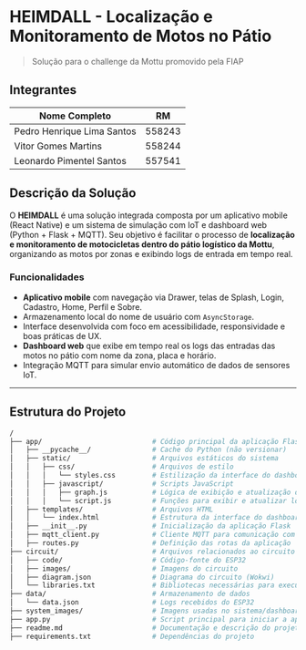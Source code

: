 # HEIMDALL - Localização e Monitoramento de Motos no Pátio
> Solução para o challenge da Mottu promovido pela FIAP

## Integrantes

| Nome Completo               | RM       |
|-----------------------------|----------|
| Pedro Henrique Lima Santos  | 558243   |
| Vitor Gomes Martins         | 558244   |
| Leonardo Pimentel Santos    | 557541   |

## Descrição da Solução

O **HEIMDALL** é uma solução integrada composta por um aplicativo mobile (React Native) e um sistema de simulação com IoT e dashboard web (Python + Flask + MQTT). Seu objetivo é facilitar o processo de **localização e monitoramento de motocicletas dentro do pátio logístico da Mottu**, organizando as motos por zonas e exibindo logs de entrada em tempo real.

### Funcionalidades

- **Aplicativo mobile** com navegação via Drawer, telas de Splash, Login, Cadastro, Home, Perfil e Sobre.
- Armazenamento local do nome de usuário com `AsyncStorage`.
- Interface desenvolvida com foco em acessibilidade, responsividade e boas práticas de UX.
- **Dashboard web** que exibe em tempo real os logs das entradas das motos no pátio com nome da zona, placa e horário.
- Integração MQTT para simular envio automático de dados de sensores IoT.

---

## Estrutura do Projeto

```bash
/
├── app/                           # Código principal da aplicação Flask
│   ├── __pycache__/               # Cache do Python (não versionar)
│   ├── static/                    # Arquivos estáticos do sistema
│   │   ├── css/                   # Arquivos de estilo
│   │   │   └── styles.css         # Estilização da interface do dashboard
│   │   ├── javascript/            # Scripts JavaScript
│   │   │   ├── graph.js           # Lógica de exibição e atualização dos gráficos
│   │   │   └── script.js          # Funções para exibir e atualizar logs em tempo real
│   ├── templates/                 # Arquivos HTML
│   │   └── index.html             # Estrutura da interface do dashboard
│   ├── __init__.py                # Inicialização da aplicação Flask
│   ├── mqtt_client.py             # Cliente MQTT para comunicação com o Wokwi/ESP32
│   ├── routes.py                  # Definição das rotas da aplicação
├── circuit/                       # Arquivos relacionados ao circuito ESP32
│   ├── code/                      # Código-fonte do ESP32
│   ├── images/                    # Imagens do circuito
│   ├── diagram.json               # Diagrama do circuito (Wokwi)
│   └── libraries.txt              # Bibliotecas necessárias para executar o circuito
├── data/                          # Armazenamento de dados
│   └── data.json                  # Logs recebidos do ESP32
├── system_images/                 # Imagens usadas no sistema/dashboard
├── app.py                         # Script principal para iniciar a aplicação Flask
├── readme.md                      # Documentação e descrição do projeto
├── requirements.txt               # Dependências do projeto
```

